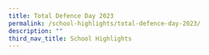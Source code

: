 ```yaml
---
title: Total Defence Day 2023
permalink: /school-highlights/total-defence-day-2023/
description: ""
third_nav_title: School Highlights
---
```

